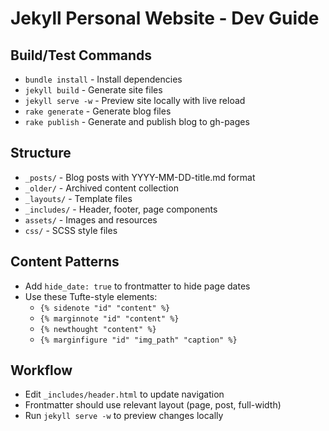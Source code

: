# Jekyll Personal Website - Dev Guide

## Build/Test Commands
- `bundle install` - Install dependencies
- `jekyll build` - Generate site files
- `jekyll serve -w` - Preview site locally with live reload
- `rake generate` - Generate blog files
- `rake publish` - Generate and publish blog to gh-pages

## Structure
- `_posts/` - Blog posts with YYYY-MM-DD-title.md format
- `_older/` - Archived content collection
- `_layouts/` - Template files
- `_includes/` - Header, footer, page components
- `assets/` - Images and resources
- `css/` - SCSS style files

## Content Patterns
- Add `hide_date: true` to frontmatter to hide page dates
- Use these Tufte-style elements:
  - `{% sidenote "id" "content" %}`
  - `{% marginnote "id" "content" %}`
  - `{% newthought "content" %}`
  - `{% marginfigure "id" "img_path" "caption" %}`

## Workflow
- Edit `_includes/header.html` to update navigation
- Frontmatter should use relevant layout (page, post, full-width)
- Run `jekyll serve -w` to preview changes locally